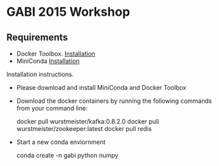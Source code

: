 # GABI 2015 Workshop

## Requirements

- Docker Toolbox. [Installation](https://www.docker.com/toolbox)
- MiniConda [Installation](http://conda.pydata.org/miniconda.html)


Installation instructions. 

- Please download and install MiniConda and Docker Toolbox
- Download the docker containers by running the following commands from your command line:

    docker pull wurstmeister/kafka:0.8.2.0 
    docker pull wurstmeister/zookeeper:latest
    docker pull redis

- Start a new conda enviornment

    conda create -n gabi python numpy
